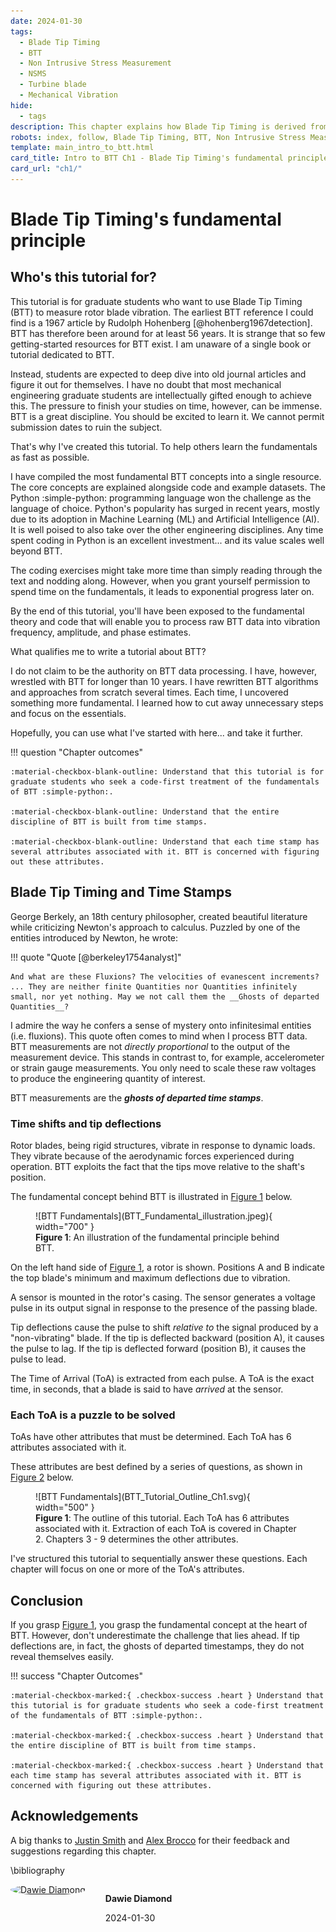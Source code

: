 ```yaml
---
date: 2024-01-30
tags:
  - Blade Tip Timing
  - BTT
  - Non Intrusive Stress Measurement
  - NSMS
  - Turbine blade
  - Mechanical Vibration
hide:
  - tags
description: This chapter explains how Blade Tip Timing is derived from Time of Arrival's.
robots: index, follow, Blade Tip Timing, BTT, Non Intrusive Stress Measurement, NSMS, Turbine blade,Mechanical Vibration
template: main_intro_to_btt.html
card_title: Intro to BTT Ch1 - Blade Tip Timing's fundamental principle
card_url: "ch1/"
---
```

# Blade Tip Timing's fundamental principle

## Who's this tutorial for?

This tutorial is for graduate students who want to use Blade Tip Timing (BTT) to measure rotor blade vibration. The earliest BTT reference I could find is a 1967 article by Rudolph Hohenberg [@hohenberg1967detection]. BTT has therefore been around for at least 56 years. It is strange that so few getting-started resources for BTT exist. I am unaware of a single book or tutorial dedicated to BTT. 

Instead, students are expected to deep dive into old journal articles and figure it out for themselves. I have no doubt that most mechanical engineering graduate students are intellectually gifted enough to achieve this. The pressure to finish your studies on time, however, can be immense. BTT is a great discipline. You should be excited to learn it. We cannot permit submission dates to ruin the subject.

That's why I've created this tutorial. To help others learn the fundamentals as fast as possible.

I have compiled the most fundamental BTT concepts into a single resource. The core concepts are explained alongside code and example datasets. The Python :simple-python: programming language won the challenge as the language of choice. Python's popularity has surged in recent years, mostly due to its adoption in Machine Learning (ML) and Artificial Intelligence (AI). It is well poised to also take over the other engineering disciplines. Any time spent coding in Python is an excellent investment... and its value scales well beyond BTT.

The coding exercises might take more time than simply reading through the text and nodding along. However, when you grant yourself permission to spend time on the fundamentals, it leads to exponential progress later on.

By the end of this tutorial, you'll have been exposed to the fundamental theory and code that will enable you to process raw BTT data into vibration frequency, amplitude, and phase estimates.

What qualifies me to write a tutorial about BTT?

I do not claim to be the authority on BTT data processing. I have, however, wrestled with BTT for longer than 10 years. I have rewritten BTT algorithms and approaches from scratch several times. Each time, I uncovered something more fundamental. I learned how to cut away unnecessary steps and focus on the essentials. 

Hopefully, you can use what I've started with here... and take it further.

!!! question "Chapter outcomes"

	:material-checkbox-blank-outline: Understand that this tutorial is for graduate students who seek a code-first treatment of the fundamentals of BTT :simple-python:.

    :material-checkbox-blank-outline: Understand that the entire discipline of BTT is built from time stamps.

	:material-checkbox-blank-outline: Understand that each time stamp has several attributes associated with it. BTT is concerned with figuring out these attributes.
	
## Blade Tip Timing and Time Stamps
George Berkely, an 18th century philosopher, created beautiful literature while criticizing Newton's approach to calculus. Puzzled by one of the entities introduced by Newton, he wrote:

!!! quote "Quote [@berkeley1754analyst]"

    And what are these Fluxions? The velocities of evanescent increments? ... They are neither finite Quantities nor Quantities infinitely small, nor yet nothing. May we not call them the __Ghosts of departed Quantities__?

I admire the way he confers a sense of mystery onto infinitesimal entities (i.e. fluxions). This quote often comes to mind when I process BTT data. BTT measurements are not *directly proportional* to the output of the measurement device. This stands in contrast to, for example, accelerometer or strain gauge measurements. You only need to scale these raw voltages to produce the engineering quantity of interest. 

BTT measurements are the *__ghosts of departed time stamps__*.

### Time shifts and tip deflections
Rotor blades, being rigid structures, vibrate in response to dynamic loads.  They vibrate because of the aerodynamic forces experienced during operation. BTT exploits the fact that the tips move relative to the shaft's position.

The fundamental concept behind BTT is illustrated in [Figure 1](#figure_01) below. 
<figure markdown>
  ![BTT Fundamentals](BTT_Fundamental_illustration.jpeg){ width="700" }
    <figcaption><strong><a name='figure_01'>Figure 1</a></strong>: An illustration of the fundamental principle behind BTT. </figcaption>
</figure>

On the left hand side of [Figure 1](#figure_01), a rotor is shown. Positions A and B indicate the top blade's minimum and maximum deflections due to vibration. 

A sensor is mounted in the rotor's casing. The sensor generates a voltage pulse in its output signal in response to the presence of the passing blade.

Tip deflections cause the pulse to shift *relative to* the signal produced by a "non-vibrating" blade. If the tip is deflected backward (position A), it causes the pulse to lag. If the tip is deflected forward (position B), it causes the pulse to lead.

The Time of Arrival (ToA) is extracted from each pulse. A ToA is the exact time, in seconds, that a blade is said to have *arrived* at the sensor.

### Each ToA is a puzzle to be solved

ToAs have other attributes that must be determined. Each ToA has 6 attributes associated with it. 

These attributes are best defined by a series of questions, as shown in [Figure 2](#figure_02) below.

<figure markdown>
  ![BTT Fundamentals](BTT_Tutorial_Outline_Ch1.svg){ width="500" }
    <figcaption><strong><a name='figure_02'>Figure 1</a></strong>: The outline of this tutorial. Each ToA  has 6 attributes associated with it. Extraction of each ToA is covered in Chapter 2. Chapters 3 - 9 determines the other attributes. </figcaption>
</figure>

I've structured this tutorial to sequentially answer these questions. Each chapter will focus on one or more of the ToA's attributes.

## Conclusion

If you grasp [Figure 1](#figure_01), you grasp the fundamental concept at the heart of BTT. However, don't underestimate the challenge that lies ahead. If tip deflections are, in fact, the ghosts of departed timestamps, they do not reveal themselves easily.    

!!! success "Chapter Outcomes"

	:material-checkbox-marked:{ .checkbox-success .heart } Understand that this tutorial is for graduate students who seek a code-first treatment of the fundamentals of BTT :simple-python:.

    :material-checkbox-marked:{ .checkbox-success .heart } Understand that the entire discipline of BTT is built from time stamps.

	:material-checkbox-marked:{ .checkbox-success .heart } Understand that each time stamp has several attributes associated with it. BTT is concerned with figuring out these attributes.

## Acknowledgements
A big thanks to <a href="https://www.linkedin.com/in/justin-s-507338116/" target="_blank">Justin Smith</a> and <a href="https://www.linkedin.com/in/alex-brocco-70218b25b/" target="_blank">Alex Brocco</a> for their feedback and suggestions regarding this chapter.

\bibliography

<div style='display:flex'>
    <div>
        <a target="_blank" href="https://www.bladesight.com" class="" title="Dawie Diamond" style="border-radius:100%;"> 
            <img src="https://github.com/Bladesight.png?size=300" alt="Dawie Diamond" style="
            border-radius: 100%;
            width: 4.0rem;
        ">
        </a>
    </div>
    <div style='margin-left:2rem'>
        <p>
            <strong>Dawie Diamond</strong>
        </p>
        <p>
            2024-01-30
        </p>
    </div>
</div>
